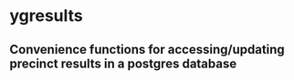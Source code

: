 # ygresults

## Convenience functions for accessing/updating precinct results in a postgres database
